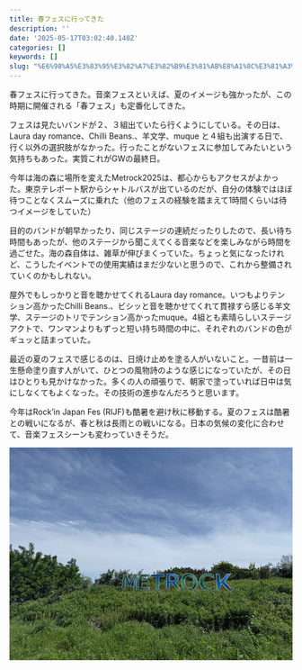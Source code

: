 ```yaml
---
title: 春フェスに行ってきた
description: ''
date: '2025-05-17T03:02:40.140Z'
categories: []
keywords: []
slug: "%E6%98%A5%E3%83%95%E3%82%A7%E3%82%B9%E3%81%AB%E8%A1%8C%E3%81%A3%E3%81%A6%E3%81%8D%E3%81%9F"
---
```

春フェスに行ってきた。音楽フェスといえば、夏のイメージも強かったが、この時期に開催される「春フェス」も定番化してきた。

フェスは見たいバンドが２、３組出ていたら行くようにしている。その日は、Laura day romance、Chilli Beans.、羊文学、muque と４組も出演する日で、行く以外の選択肢がなかった。行ったことがないフェスに参加してみたいという気持ちもあった。実質これがGWの最終日。

今年は海の森に場所を変えたMetrock2025は、都心からもアクセスがよかった。東京テレポート駅からシャトルバスが出ているのだが、自分の体験ではほぼ待つことなくスムーズに乗れた（他のフェスの経験を踏まえて1時間くらいは待つイメージをしていた）

目的のバンドが朝早かったり、同じステージの連続だったりしたので、長い待ち時間もあったが、他のステージから聞こえてくる音楽などを楽しみながら時間を過ごせた。海の森自体は、雑草が伸びまくっていた。ちょっと気になったけれど、こうしたイベントでの使用実績はまだ少ないと思うので、これから整備されていくのかもしれない。

屋外でもしっかりと音を聴かせてくれるLaura day romance。いつもよりテンション高かったChilli Beans.、ビシッと音を聴かせてくれて貫禄すら感じる羊文学、ステージのトリでテンション高かったmuque。4組とも素晴らしいステージアクトで、ワンマンよりもずっと短い持ち時間の中に、それぞれのバンドの色がギュッと詰まっていた。

最近の夏のフェスで感じるのは、日焼け止めを塗る人がいないこと。一昔前は一生懸命塗り直す人がいて、ひとつの風物詩のような感じになっていたが、その日はひとりも見かけなかった。多くの人の頑張りで、朝家で塗っていれば日中は気にしなくてもよくなった。その技術の進歩なんだろうと思います。

今年はRock’in Japan Fes (RIJF)も酷暑を避け秋に移動する。夏のフェスは酷暑との戦いになるが、春と秋は長雨との戦いになる。日本の気候の変化に合わせて、音楽フェスシーンも変わっていきそうだ。

![](1__QNaCc9k__RlizeKW55A7K3A.jpeg)
